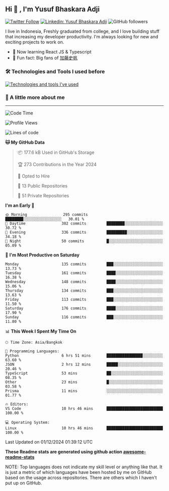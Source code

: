 ## Hi 👋 , I'm Yusuf Bhaskara Adji

[![Twitter Follow](https://img.shields.io/twitter/follow/frelein_asli?label=Follow)](https://twitter.com/intent/follow?screen_name=frelein_asli)
[![Linkedin: Yusuf Bhaskara Adji](https://img.shields.io/badge/-yusufadji-blue?style=flat-square&logo=Linkedin&logoColor=white&link=https://www.linkedin.com/in/yusuf-bhaskara-adji/)](https://www.linkedin.com/in/yusuf-bhaskara-adji/)
![GitHub followers](https://img.shields.io/github/followers/yusufadji?label=Follow&style=social)

I live in Indonesia, Freshly graduated from college, and I love building stuff that increasing my developer productivity. I'm always looking for new and exciting projects to work on.

- 🌱 Now learning React JS & Typescript
- 🐻 Fun fact: Big fans of [加藤史帆](https://www.instagram.com/katoshi.official/)

### 🛠️ Technologies and Tools I used before

[![Technologies and tools I've used](https://skillicons.dev/icons?i=html,css,js,ts,php,python,kotlin,tailwind,bootstrap,next,express,sequelize,mysql,prisma,firebase,vercel,vscode,androidstudio,bash,git,postman,figma,docker,linux&perline=12)](#)

### 🐣 A little more about me

---

<!--START_SECTION:waka-->
![Code Time](http://img.shields.io/badge/Code%20Time-1%2C132%20hrs%2035%20mins-blue)

![Profile Views](http://img.shields.io/badge/Profile%20Views-0-blue)

![Lines of code](https://img.shields.io/badge/From%20Hello%20World%20I%27ve%20Written-678.2%20thousand%20lines%20of%20code-blue)

**🐱 My GitHub Data** 

> 📦 177.6 kB Used in GitHub's Storage 
 > 
> 🏆 273 Contributions in the Year 2024
 > 
> 💼 Opted to Hire
 > 
> 📜 13 Public Repositories 
 > 
> 🔑 51 Private Repositories 
 > 
**I'm an Early 🐤** 

```text
🌞 Morning                295 commits         ████████░░░░░░░░░░░░░░░░░   30.01 % 
🌆 Daytime                302 commits         ████████░░░░░░░░░░░░░░░░░   30.72 % 
🌃 Evening                336 commits         █████████░░░░░░░░░░░░░░░░   34.18 % 
🌙 Night                  50 commits          █░░░░░░░░░░░░░░░░░░░░░░░░   05.09 % 
```
📅 **I'm Most Productive on Saturday** 

```text
Monday                   135 commits         ███░░░░░░░░░░░░░░░░░░░░░░   13.73 % 
Tuesday                  161 commits         ████░░░░░░░░░░░░░░░░░░░░░   16.38 % 
Wednesday                148 commits         ████░░░░░░░░░░░░░░░░░░░░░   15.06 % 
Thursday                 134 commits         ███░░░░░░░░░░░░░░░░░░░░░░   13.63 % 
Friday                   113 commits         ███░░░░░░░░░░░░░░░░░░░░░░   11.50 % 
Saturday                 176 commits         ████░░░░░░░░░░░░░░░░░░░░░   17.90 % 
Sunday                   116 commits         ███░░░░░░░░░░░░░░░░░░░░░░   11.80 % 
```


📊 **This Week I Spent My Time On** 

```text
🕑︎ Time Zone: Asia/Bangkok

💬 Programming Languages: 
Python                   6 hrs 51 mins       ████████████████░░░░░░░░░   63.60 % 
JSON                     2 hrs 12 mins       █████░░░░░░░░░░░░░░░░░░░░   20.46 % 
TypeScript               53 mins             ██░░░░░░░░░░░░░░░░░░░░░░░   08.35 % 
Other                    23 mins             █░░░░░░░░░░░░░░░░░░░░░░░░   03.58 % 
Prisma                   11 mins             ░░░░░░░░░░░░░░░░░░░░░░░░░   01.77 % 

🔥 Editors: 
VS Code                  10 hrs 46 mins      █████████████████████████   100.00 % 

💻 Operating System: 
Linux                    10 hrs 46 mins      █████████████████████████   100.00 % 
```


 Last Updated on 01/12/2024 01:39:12 UTC
<!--END_SECTION:waka-->

**These Readme stats are generated using github action [awesome-readme-stats](https://github.com/anmol098/waka-readme-stats)**

NOTE: Top languages does not indicate my skill level or anything like that. It is just a metric of which languages have been hosted by me on GitHub based on the usage across repositories. There are others which I haven't put up on GitHub.
